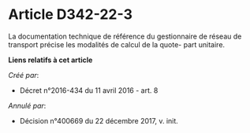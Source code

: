 # Article D342-22-3

La documentation technique de référence du gestionnaire de réseau de transport précise les modalités de calcul de la quote-
part unitaire.

**Liens relatifs à cet article**

_Créé par_:

  - Décret n°2016-434 du 11 avril 2016 - art. 8

_Annulé par_:

  - Décision n°400669 du 22 décembre 2017, v. init.
